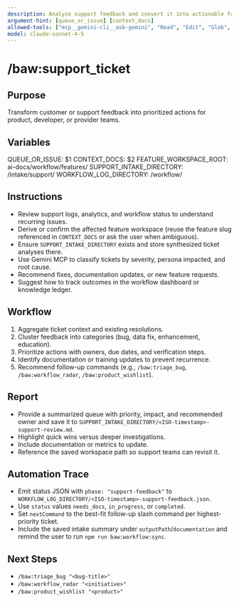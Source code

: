 ```yaml
---
description: Analyze support feedback and convert it into actionable follow-ups
argument-hint: [queue_or_issue] [context_docs]
allowed-tools: ["mcp__gemini-cli__ask-gemini", "Read", "Edit", "Glob", "Grep", "MultiEdit", "Bash"]
model: claude-sonnet-4-5
---
```


# /baw:support_ticket

## Purpose
Transform customer or support feedback into prioritized actions for product, developer, or provider teams.

## Variables
QUEUE_OR_ISSUE: $1
CONTEXT_DOCS: $2
FEATURE_WORKSPACE_ROOT: ai-docs/workflow/features/
SUPPORT_INTAKE_DIRECTORY: <feature-workspace>/intake/support/
WORKFLOW_LOG_DIRECTORY: <feature-workspace>/workflow/

## Instructions
- Review support logs, analytics, and workflow status to understand recurring issues.
- Derive or confirm the affected feature workspace (reuse the feature slug referenced in `CONTEXT_DOCS` or ask the user when ambiguous).
- Ensure `SUPPORT_INTAKE_DIRECTORY` exists and store synthesized ticket analyses there.
- Use Gemini MCP to classify tickets by severity, persona impacted, and root cause.
- Recommend fixes, documentation updates, or new feature requests.
- Suggest how to track outcomes in the workflow dashboard or knowledge ledger.

## Workflow
1. Aggregate ticket context and existing resolutions.
2. Cluster feedback into categories (bug, data fix, enhancement, education).
3. Prioritize actions with owners, due dates, and verification steps.
4. Identify documentation or training updates to prevent recurrence.
5. Recommend follow-up commands (e.g., `/baw:triage_bug`, `/baw:workflow_radar`, `/baw:product_wishlist`).

## Report
- Provide a summarized queue with priority, impact, and recommended owner and save it to `SUPPORT_INTAKE_DIRECTORY/<ISO-timestamp>-support-review.md`.
- Highlight quick wins versus deeper investigations.
- Include documentation or metrics to update.
- Reference the saved workspace path so support teams can revisit it.

## Automation Trace
- Emit status JSON with `phase: "support-feedback"` to `WORKFLOW_LOG_DIRECTORY/<ISO-timestamp>-support-feedback.json`.
- Use `status` values `needs_docs`, `in_progress`, or `completed`.
- Set `nextCommand` to the best-fit follow-up slash command per highest-priority ticket.
- Include the saved intake summary under `outputPath`/`documentation` and remind the user to run `npm run baw:workflow:sync`.

## Next Steps
- `/baw:triage_bug "<bug-title>"`
- `/baw:workflow_radar "<initiative>"`
- `/baw:product_wishlist "<product>"`
